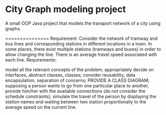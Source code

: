 City Graph modeling project
===============

A small OOP Java project that models the transport network of a city using graphs.

===============
Requirement:
Consider the network of tramway and bus lines and corresponding stations in different locations in a town. In some places, there exist multiple stations (tramways and buses) in order to allow changing the line. There is an average travel speed associated with each line.
Requirements:

model all the relevant concepts of the problem; appropriately decide on interfaces, abstract classes, classes; consider reusability, data encapsulation, separation of concerns; PROVIDE A CLASS DIAGRAM;
supposing a person wants to go from one particular place to another, provide him/her with the available connections (do not consider the schedule constraints);
simulate the travel of the person by displaying the station names and waiting between two station proportionally to the average speed on the current line.
